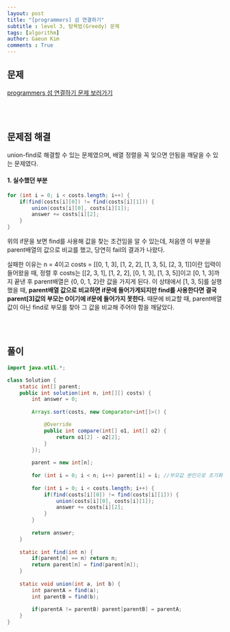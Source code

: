 ```yaml
---
layout: post
title: "[programmers] 섬 연결하기"
subtitle : level 3, 탐욕법(Greedy) 문제
tags: [algorithm]
author: Gaeun Kim
comments : True
---
```


<h2>문제</h2>

[programmers 섬 연결하기 문제 보러가기](https://programmers.co.kr/learn/courses/30/lessons/42861?language=java)

<br><br>

<h2>문제점 해결</h2>

union-find로 해결할 수 있는 문제였으며, 배열 정렬을 꼭 잊으면 안됨을 깨달을 수 있는 문제였다.

#### 1. 실수했던 부분

```java
for (int i = 0; i < costs.length; i++) {
    if(find(costs[i][0]) != find(costs[i][1])) {
		union(costs[i][0], costs[i][1]);
		answer += costs[i][2];
	}
}
```

위의 if문을 보면 find를 사용해 값을 찾는 조건임을 알 수 있는데, 처음엔 이 부분을 parent배열의 값으로 비교를 했고, 당연히 fail의 결과가 나왔다.

실패한 이유는 n = 4이고 costs = [[0, 1, 3], [1, 2, 2], [1, 3, 5], [2, 3, 1]]이란 입력이 들어왔을 때, 정렬 후 costs는 [[2, 3, 1], [1, 2, 2], [0, 1, 3], [1, 3, 5]]이고 [0, 1, 3]까지 끝낸 후 parent배열은 {0, 0, 1, 2}란 값을 가지게 된다. 이 상태에서 [1, 3, 5]를 실행했을 때, **parent배열 값으로 비교하면 if문에 들어가게되지만 find를 사용한다면 결국 parent[3]값의 부모는 0이기에 if문에 들어가지 못한다.** 때문에 비교할 때, parent배열값이 아닌 find로 부모를 찾아 그 값을 비교해 주어야 함을 깨달았다.

<br><br>

<h2>풀이</h2>

```java
import java.util.*;

class Solution {
	static int[] parent;
	public int solution(int n, int[][] costs) {
		int answer = 0;
		
		Arrays.sort(costs, new Comparator<int[]>() {

			@Override
			public int compare(int[] o1, int[] o2) {
				return o1[2] - o2[2];
			}
		});
		
		parent = new int[n];
		
		for (int i = 0; i < n; i++) parent[i] = i; //부모값 본인으로 초기화
		
		for (int i = 0; i < costs.length; i++) {
			if(find(costs[i][0]) != find(costs[i][1])) {
				union(costs[i][0], costs[i][1]);
				answer += costs[i][2];
			}
		}
		
		return answer;
	}
	
	static int find(int n) {
		if(parent[n] == n) return n;
		return parent[n] = find(parent[n]);
	}
	
	static void union(int a, int b) {
		int parentA = find(a);
		int parentB = find(b);
		
		if(parentA != parentB) parent[parentB] = parentA;
	}
}
```

